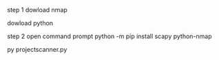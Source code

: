 step 1
dowload nmap

dowload python

step 2 open command prompt
python -m pip install scapy python-nmap

py projectscanner.py

